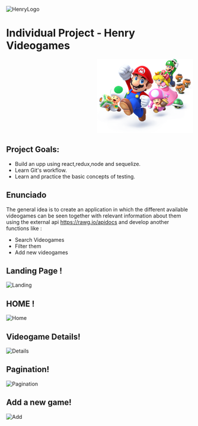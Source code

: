 ![HenryLogo](https://d31uz8lwfmyn8g.cloudfront.net/Assets/logo-henry-white-lg.png)

# Individual Project - Henry Videogames

<p align="right">
  <img height="200" src="./videogame.png" />
</p>

## Project Goals: 

- Build an upp using react,redux,node and sequelize.
- Learn Git's workflow.
- Learn and practice the basic concepts of testing.


## Enunciado

The general idea is to create an application in which the different available videogames can be seen together with relevant information about them using the external api https://rawg.io/apidocs and develop another functions like :

- Search Videogames
- Filter them
- Add new videogames


## Landing Page !
![Landing](https://user-images.githubusercontent.com/35942892/199513355-dd2f6e10-af7c-4e9b-87b6-40d7bbec7172.PNG)

## HOME !
![Home](https://user-images.githubusercontent.com/35942892/199513677-8b6b66b0-39c1-4826-8538-16e9cc7e52e9.PNG)

## Videogame Details!
![Details](https://user-images.githubusercontent.com/35942892/199514346-538a0e96-9036-4b0b-93aa-0a6f7db64749.PNG)

## Pagination!
![Pagination](https://user-images.githubusercontent.com/35942892/199514724-e68972c6-5a23-4b74-8d72-7b3e09c18f24.PNG)

## Add a new game!
![Add](https://user-images.githubusercontent.com/35942892/199514980-696b198e-b736-40c7-9da9-b72e37d2a11c.PNG)




